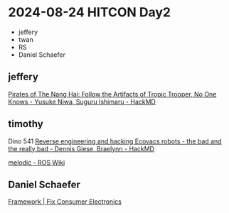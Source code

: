 # 2024-08-24 HITCON Day2

- jeffery
- twan
- RS 
- Daniel Schaefer


## jeffery 

[Pirates of The Nang Hai: Follow the Artifacts of Tropic Trooper, No One Knows - Yusuke Niwa, Suguru Ishimaru - HackMD](https://hackmd.io/@HITCON/2024-note/%2FAUnYVaEFTkSmYkcpT4Q_6w)


## timothy 

Dino 541 
[Reverse engineering and hacking Ecovacs robots - the bad and the really bad - Dennis Giese, Braelynn - HackMD](https://hackmd.io/@HITCON/2024-note/%2FXVEH3NpvQLKTTaR2V6VhKQ)

[melodic - ROS Wiki](https://wiki.ros.org/melodic)


## Daniel Schaefer

[Framework | Fix Consumer Electronics](https://frame.work/tw/en/products/16-led-matrix)


